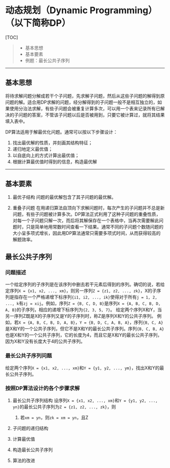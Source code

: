 # 动态规划（Dynamic Programming）（以下简称DP）

[TOC]
> - 基本思想
> - 基本要素
> - 例题：最长公共子序列

***
## 基本思想
将待求解问题分解成若干个子问题，先求解子问题，然后从这些子问题的解得到原问题的解。适合用DP求解的问题，经分解得到的子问题一般不是相互独立的，如果使用分治法求解，有些子问题会被重复计算多次，可以用一个表来记录所有已解决的子问题的答案，不管该子问题以后是否被用到，只要它被计算过，就将其结果填入表中。

DP算法适用于解最优化问题。通常可以按以下步骤设计：
1. 找出最优解的性质，并刻画其结构特征；
2. 递归地定义最优值；
3. 以自底向上的方式计算出最优值；
4. 根据计算最优值时得到的信息，构造最优解
*** 


## 基本要素
1. 最优子结构
问题的最优解包含了其子问题的最优解。

2. 重叠子问题
在用递归算法自顶向下求解问题时，每次产生的子问题并不总是新问题，有些子问题被计算多次。DP算法正式利用了这种子问题的重叠性质，对每一个子问题只解一次，而后将其解保存在一个表格中，当再次需要解此问题时，只是简单地用常数时间查看一下结果。通常不同的子问题个数随问题的大小呈多项式增长，因此用DP算法通常只需要多项式时间，从而获得较高的解题效率。

## 最长公共子序列
### 问题描述
一个给定序列的子序列是在该序列中删去若干元素后得到的序列。确切的说，若给定序列`X = {x1, x2, ..., xm}`，则另一序列`Z = {z1, z2, ..., zk}`，X的子序列是指存在一个严格递增下标序列`{i1, i2, ..., ik}`使得对于所有`j = 1, 2, ..., k`有`zj = xij`。例如，序列`Z = {B, C, D, B}`是序列`X = {A, B, C, B, D, A, B}`的子序列，相应的递增下标序列为`{2, 3, 5, 7}`。
给定两个序列X和Y，当另一序列Z既是X的子序列又是Y的子序列时，称Z是序列X和Y的公共子序列。
例如，若`X = {A, B, C, B, D, A, B}`，`Y = {B, D, C, A, B, A}`，序列`{B, C, A}`是X和Y的一个公共子序列，但它不是X和Y的最长公共子序列。序列`{B, C, B, A}`也是X和Y的一个公共子序列，它的长度为4，而且它是X和Y的最长公共子序列，因为X和Y没有长度大于4的公共子序列。

### 最长公共子序列问题
给定两个序列`X = {x1, x2, ..., xm}`和`Y = {y1, y2, ..., ym}`，找出X和Y的最长公共子序列。

### 按照DP算法设计的各个步骤求解
1. 最长公共子序列结构
设序列`X = {x1, x2, ..., xm}`和`Y = {y1, y2, ..., yn}`的最长公共子序列为`Z = {z1, z2, ..., zk}`，则  
    1. 若`xm = yn`，则`zk = xm = yn`，且Z

2. 子问题的递归结构
3. 计算最优值
4. 构造最长公共子序列
5. 算法的改进

